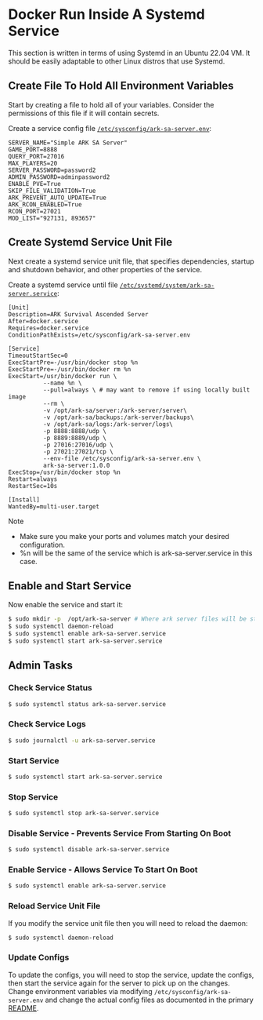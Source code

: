 # Docker Run Inside A Systemd Service

This section is written in terms of using Systemd in an Ubuntu 22.04 VM. It should be easily adaptable to other Linux distros that use Systemd.

## Create File To Hold All Environment Variables

Start by creating a file to hold all of your variables. Consider the permissions of this file if it will contain secrets. 

Create a service config file [`/etc/sysconfig/ark-sa-server.env`](ark-sa-server.env):

```
SERVER_NAME="Simple ARK SA Server"
GAME_PORT=8888
QUERY_PORT=27016
MAX_PLAYERS=20
SERVER_PASSWORD=password2
ADMIN_PASSWORD=adminpassword2
ENABLE_PVE=True
SKIP_FILE_VALIDATION=True
ARK_PREVENT_AUTO_UPDATE=True
ARK_RCON_ENABLED=True
RCON_PORT=27021
MOD_LIST="927131, 893657"
```

## Create Systemd Service Unit File

Next create a systemd service unit file, that specifies dependencies, startup and shutdown behavior, and other properties of the service.

Create a systemd service until file [`/etc/systemd/system/ark-sa-server.service`](ark-sa-server.service):

```
[Unit]
Description=ARK Survival Ascended Server
After=docker.service
Requires=docker.service
ConditionPathExists=/etc/sysconfig/ark-sa-server.env

[Service]
TimeoutStartSec=0
ExecStartPre=-/usr/bin/docker stop %n
ExecStartPre=-/usr/bin/docker rm %n
ExecStart=/usr/bin/docker run \
          --name %n \
          --pull=always \ # may want to remove if using locally built image
          --rm \
          -v /opt/ark-sa/server:/ark-server/server\
          -v /opt/ark-sa/backups:/ark-server/backups\
          -v /opt/ark-sa/logs:/ark-server/logs\
          -p 8888:8888/udp \
          -p 8889:8889/udp \
          -p 27016:27016/udp \
          -p 27021:27021/tcp \
          --env-file /etc/sysconfig/ark-sa-server.env \
          ark-sa-server:1.0.0
ExecStop=/usr/bin/docker stop %n
Restart=always
RestartSec=10s

[Install]
WantedBy=multi-user.target
```

Note 
* Make sure you make your ports and volumes match your desired configuration.
* %n will be the same of the service which is ark-sa-server.service in this case.

## Enable and Start Service

Now enable the service and start it:

```bash
$ sudo mkdir -p  /opt/ark-sa-server # Where ark server files will be stored, check the -v above
$ sudo systemctl daemon-reload
$ sudo systemctl enable ark-sa-server.service
$ sudo systemctl start ark-sa-server.service
```

## Admin Tasks

### Check Service Status
```bash
$ sudo systemctl status ark-sa-server.service
```

### Check Service Logs
```bash
$ sudo journalctl -u ark-sa-server.service
```

### Start Service
```bash
$ sudo systemctl start ark-sa-server.service
```

### Stop Service
```bash
$ sudo systemctl stop ark-sa-server.service
```

### Disable Service - Prevents Service From Starting On Boot
```bash
$ sudo systemctl disable ark-sa-server.service
```
### Enable Service - Allows Service To Start On Boot
```bash
$ sudo systemctl enable ark-sa-server.service
```

### Reload Service Unit File

If you modify the service unit file then you will need to reload the daemon:
```bash
$ sudo systemctl daemon-reload
```

### Update Configs

To update the configs, you will need to stop the service, update the configs, then start the service again for the server to pick up on the changes. Change environment variables via modifying `/etc/sysconfig/ark-sa-server.env` and change the actual config files as documented in the primary [README](../../README.md).
